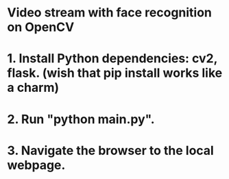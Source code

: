 # Video stream with face recognition on OpenCV

# 1. Install Python dependencies: cv2, flask. (wish that pip install works like a charm)
# 2. Run "python main.py".
# 3. Navigate the browser to the local webpage.
